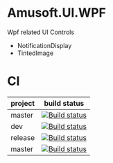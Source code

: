 # Amusoft.UI.WPF

Wpf related UI Controls
- NotificationDisplay
- TintedImage

# CI

| project        | build status           |
| ------------- |-------------|
| master | [![Build status](https://ci.appveyor.com/api/projects/status/65249fbj07k246fd/branch/master?svg=true)](https://ci.appveyor.com/project/taori/amusoft-ui-wpf/branch/master)|
| dev      | [![Build status](https://ci.appveyor.com/api/projects/status/65249fbj07k246fd/branch/dev?svg=true)](https://ci.appveyor.com/project/taori/amusoft-ui-wpf/branch/dev)      |
| release | [![Build status](https://ci.appveyor.com/api/projects/status/adqcqbqpbbnuy69m/branch/release?svg=true)](https://ci.appveyor.com/project/taori/amusoft-ui-wpf-69a1m/branch/release)   |
| master | [![Build status](https://ci.appveyor.com/api/projects/status/65249fbj07k246fd/branch/dev?svg=true)](https://ci.appveyor.com/project/taori/amusoft-ui-wpf/branch/dev)|

